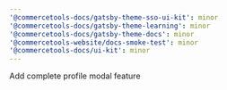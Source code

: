```yaml
---
'@commercetools-docs/gatsby-theme-sso-ui-kit': minor
'@commercetools-docs/gatsby-theme-learning': minor
'@commercetools-docs/gatsby-theme-docs': minor
'@commercetools-website/docs-smoke-test': minor
'@commercetools-docs/ui-kit': minor
---
```


Add complete profile modal feature
